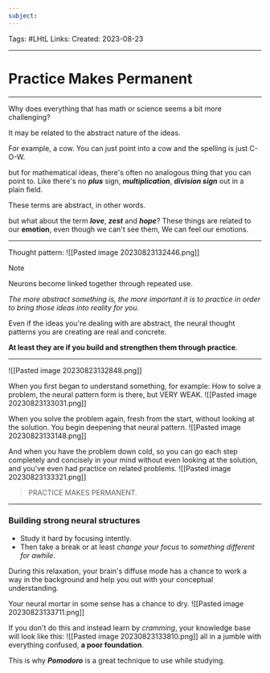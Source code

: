 ```yaml
---
subject: 
---
```

Tags: #LHtL 
Links:
Created: 2023-08-23

---
# Practice Makes Permanent

---

Why does everything that has math or science seems a bit more challenging?


It may be related to the abstract nature of the ideas. 

For example, a cow. You can just point into a cow and the spelling is just C-O-W.

but for mathematical ideas, there's often no analogous thing that you can point to.
Like there's no ___plus___ sign, ___multiplication___, ___division sign___ out in a plain field.

These terms are abstract, in other words.

but what about the term ___love___, ___zest___ and ___hope___?
These things are related to our __emotion__, even though we can't see them, We can feel our emotions.


--- 
Thought pattern:
![[Pasted image 20230823132446.png]]

> [!NOTE]
> Neurons become linked together through repeated use.

_The more abstract something is, the more important it is to practice in order to bring those ideas into reality for you._

Even if the ideas you're dealing with are abstract, the neural thought patterns you are creating are real and concrete.

__At least they are if you build and strengthen them through practice__.

--- 
![[Pasted image 20230823132848.png]]

When you first began to understand something, for example: How to solve a problem,
the neural pattern form is there, but VERY WEAK.
	![[Pasted image 20230823133031.png]]

When you solve the problem again, fresh from the start, without looking at the solution. You begin deepening that neural pattern.
	![[Pasted image 20230823133148.png]]


And when you have the problem down cold, 
so you can go each step completely and concisely in your mind without even looking at the solution,
and you've even had practice on related problems.
	![[Pasted image 20230823133321.png]]

> PRACTICE MAKES PERMANENT.


---
### Building strong neural structures
- Study it hard by focusing intently.
- Then take a break or at least _change your focus_ to _something different for awhile_.

During this relaxation, your brain's diffuse mode has a chance to work a way in the background and help you out with your conceptual understanding. 

Your neural mortar in some sense has a chance to dry.
	![[Pasted image 20230823133711.png]]

If you don't do this and instead learn by _cramming_, your knowledge base will look like this:
	![[Pasted image 20230823133810.png]]
	all in a jumble with everything confused, __a poor foundation__.

This is why ___Pomodoro___ is a great technique to use while studying.